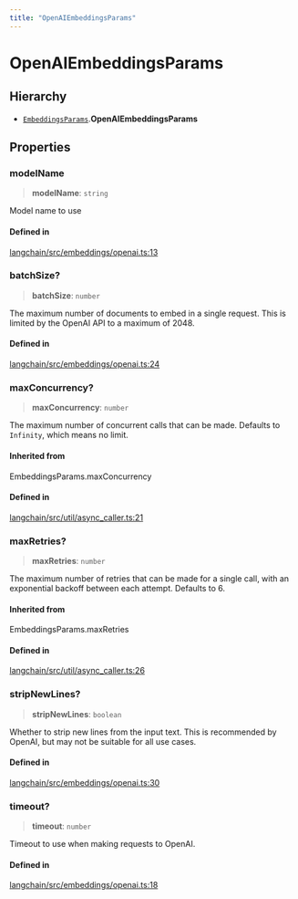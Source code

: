 ```yaml
---
title: "OpenAIEmbeddingsParams"
---
```


# OpenAIEmbeddingsParams

## Hierarchy

- [`EmbeddingsParams`](../../embeddings_base/types/EmbeddingsParams.md).**OpenAIEmbeddingsParams**

## Properties

### modelName

> **modelName**: `string`

Model name to use

#### Defined in

[langchain/src/embeddings/openai.ts:13](https://github.com/hwchase17/langchainjs/blob/ddf2996/langchain/src/embeddings/openai.ts#L13)

### batchSize?

> **batchSize**: `number`

The maximum number of documents to embed in a single request. This is
limited by the OpenAI API to a maximum of 2048.

#### Defined in

[langchain/src/embeddings/openai.ts:24](https://github.com/hwchase17/langchainjs/blob/ddf2996/langchain/src/embeddings/openai.ts#L24)

### maxConcurrency?

> **maxConcurrency**: `number`

The maximum number of concurrent calls that can be made.
Defaults to `Infinity`, which means no limit.

#### Inherited from

EmbeddingsParams.maxConcurrency

#### Defined in

[langchain/src/util/async_caller.ts:21](https://github.com/hwchase17/langchainjs/blob/ddf2996/langchain/src/util/async_caller.ts#L21)

### maxRetries?

> **maxRetries**: `number`

The maximum number of retries that can be made for a single call,
with an exponential backoff between each attempt. Defaults to 6.

#### Inherited from

EmbeddingsParams.maxRetries

#### Defined in

[langchain/src/util/async_caller.ts:26](https://github.com/hwchase17/langchainjs/blob/ddf2996/langchain/src/util/async_caller.ts#L26)

### stripNewLines?

> **stripNewLines**: `boolean`

Whether to strip new lines from the input text. This is recommended by
OpenAI, but may not be suitable for all use cases.

#### Defined in

[langchain/src/embeddings/openai.ts:30](https://github.com/hwchase17/langchainjs/blob/ddf2996/langchain/src/embeddings/openai.ts#L30)

### timeout?

> **timeout**: `number`

Timeout to use when making requests to OpenAI.

#### Defined in

[langchain/src/embeddings/openai.ts:18](https://github.com/hwchase17/langchainjs/blob/ddf2996/langchain/src/embeddings/openai.ts#L18)
